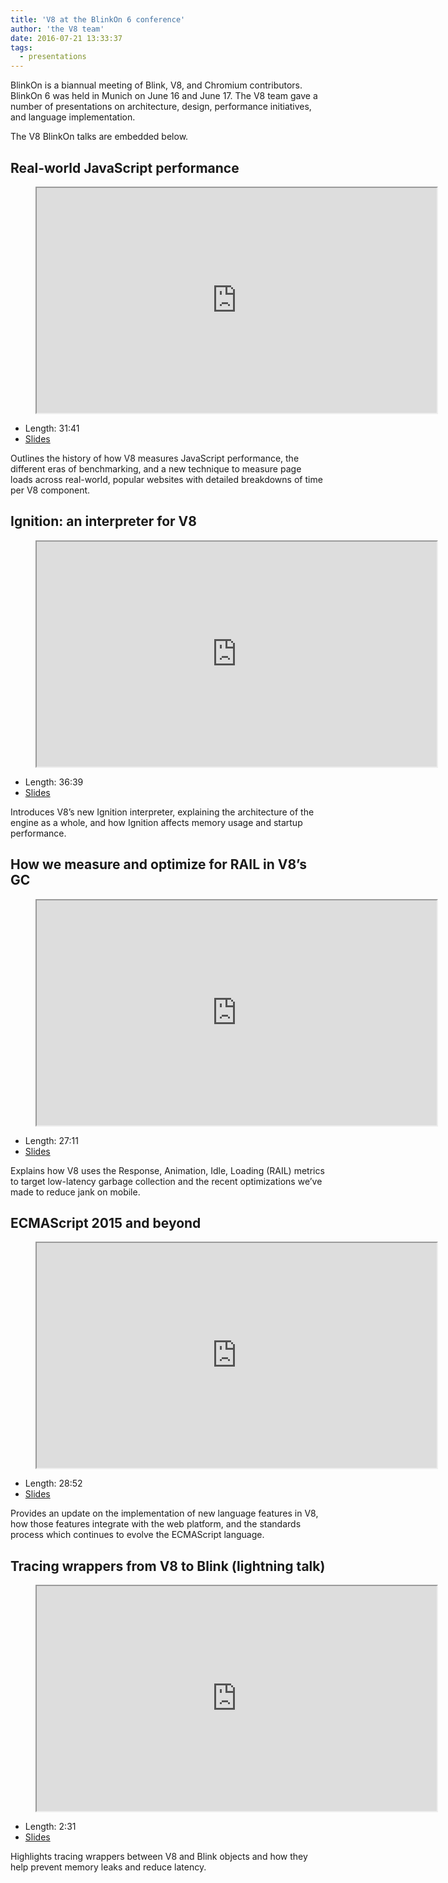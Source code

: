 ```yaml
---
title: 'V8 at the BlinkOn 6 conference'
author: 'the V8 team'
date: 2016-07-21 13:33:37
tags:
  - presentations
---
```

BlinkOn is a biannual meeting of Blink, V8, and Chromium contributors. BlinkOn 6 was held in Munich on June 16 and June 17. The V8 team gave a number of presentations on architecture, design, performance initiatives, and language implementation.

The V8 BlinkOn talks are embedded below.

## Real-world JavaScript performance

<figure>
  <iframe src="https://www.youtube.com/embed/xCx4uC7mn6Y" width="640" height="360"></iframe>
</figure>

- Length: 31:41
- [Slides](https://docs.google.com/presentation/d/14WZkWbkvtmZDEIBYP5H1GrbC9H-W3nJSg3nvpHwfG5U/edit)

Outlines the history of how V8 measures JavaScript performance, the different eras of benchmarking, and a new technique to measure page loads across real-world, popular websites with detailed breakdowns of time per V8 component.

## Ignition: an interpreter for V8

<figure>
  <iframe src="https://www.youtube.com/embed/r5OWCtuKiAk" width="640" height="360"></iframe>
</figure>

- Length: 36:39
- [Slides](https://docs.google.com/presentation/d/1OqjVqRhtwlKeKfvMdX6HaCIu9wpZsrzqpIVIwQSuiXQ/edit)

Introduces V8’s new Ignition interpreter, explaining the architecture of the engine as a whole, and how Ignition affects memory usage and startup performance.

## How we measure and optimize for RAIL in V8’s GC

<figure>
  <iframe src="https://www.youtube.com/embed/VITAyGT-CJI" width="640" height="360"></iframe>
</figure>

- Length: 27:11
- [Slides](https://docs.google.com/presentation/d/15EQ603eZWAnrf4i6QjPP7S3KF3NaL3aAaKhNUEatVzY/edit)

Explains how V8 uses the Response, Animation, Idle, Loading (RAIL) metrics to target low-latency garbage collection and the recent optimizations we’ve made to reduce jank on mobile.

## ECMAScript 2015 and beyond

<figure>
  <iframe src="https://www.youtube.com/embed/KrGOzEwqRDA" width="640" height="360"></iframe>
</figure>

- Length: 28:52
- [Slides](https://docs.google.com/presentation/d/1o1wld5z0BM8RTqXASGYD3Rvov8PzrxySghmrGTYTgw0/edit)

Provides an update on the implementation of new language features in V8, how those features integrate with the web platform, and the standards process which continues to evolve the ECMAScript language.

## Tracing wrappers from V8 to Blink (lightning talk)

<figure>
  <iframe src="https://www.youtube.com/embed/PMDRfYw4UYQ?start=3204" width="640" height="360"></iframe>
</figure>

- Length: 2:31
- [Slides](https://docs.google.com/presentation/d/1I6leiRm0ysSTqy7QWh33Gfp7_y4ngygyM2tDAqdF0fI/edit)

Highlights tracing wrappers between V8 and Blink objects and how they help prevent memory leaks and reduce latency.
